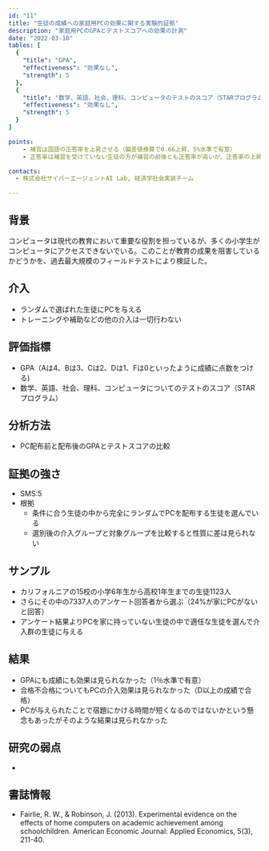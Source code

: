 ```yaml
---
id: "11"
title: "生徒の成績への家庭用PCの効果に関する実験的証拠"
description: "家庭用PCのGPAとテストスコアへの効果の計測"
date: "2022-03-10"
tables: [
  {
    "title": "GPA",
    "effectiveness": "効果なし",
    "strength": 5
  },
  {
    "title": "数学、英語、社会、理科、コンピュータのテストのスコア（STARプログラム）",
    "effectiveness": "効果なし",
    "strength": 5
  }
]

points:
    - 補習は国語の正答率を上昇させる（偏差値換算で0.66上昇、5%水準で有意）
    - 正答率は補習を受けていない生徒の方が補習の前後とも正答率が高いが、正答率の上昇率は補習を受けた生徒の方が高い

contacts:
  - 株式会社サイバーエージェントAI Lab, 経済学社会実装チーム

---
```


## 背景
コンピュータは現代の教育において重要な役割を担っているが、多くの小学生がコンピュータにアクセスできないでいる。このことが教育の成果を阻害しているかどうかを、過去最大規模のフィールドテストにより検証した。

## 介入
- ランダムで選ばれた生徒にPCを与える
- トレーニングや補助などの他の介入は一切行わない

## 評価指標
- GPA（Aは4、Bは3、Cは2、Dは1、Fは0といったように成績に点数をつける)
- 数学、英語、社会、理科、コンピュータについてのテストのスコア（STARプログラム）

## 分析方法
- PC配布前と配布後のGPAとテストスコアの比較

## 証拠の強さ
- SMS:5
- 根拠 
    - 条件に合う生徒の中から完全にランダムでPCを配布する生徒を選んでいる
    - 選別後の介入グループと対象グループを比較すると性質に差は見られない

## サンプル
- カリフォルニアの15校の小学6年生から高校1年生までの生徒1123人
- さらにその中の7337人のアンケート回答者から選ぶ（24%が家にPCがないと回答）
- アンケート結果よりPCを家に持っていない生徒の中で適任な生徒を選んで介入群の生徒に与える

## 結果
- GPAにも成績にも効果は見られなかった（1％水準で有意）
- 合格不合格についてもPCの介入効果は見られなかった（D以上の成績で合格）
- PCが与えられたことで宿題にかける時間が短くなるのではないかという懸念もあったがそのような結果は見られなかった


## 研究の弱点
- 

## 書誌情報
- Fairlie, R. W., & Robinson, J. (2013). Experimental evidence on the effects of home computers on academic achievement among schoolchildren. American Economic Journal: Applied Economics, 5(3), 211-40.